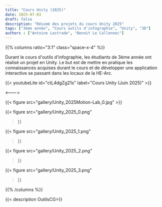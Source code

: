 ```yaml
---
title: "Cours Unity (2025)"
date: 2025-07-03
draft: false
description: "Résumé des projets du cours Unity 2025"
tags: ["3ème année", "Cours outils d'infographie", "Unity", "3D"]
authors : ["Antoine Lestrade", "Benoit Le Callennec"]
---
```


{{% columns ratio="3:1" class="space-x-4" %}} <!-- begin columns block -->

Durant le cours d'outils d'infographie, les étudiants de 3ème année ont réalisé un projet en Unity.
Le but est de mettre en pratique les connaissances acquises durant le cours et de développer une application interactive se passant dans les locaux de la HE-Arc.

{{< youtubeLite id="ctL4dgZg21s" label="Cours Unity (Juin 2025)" >}}

<---> <!-- magic separator, between columns -->

<div class="[&>figure]:my-4">
{{< figure
src="gallery/Unity_2025Motion-Lab_0.jpg"
>}}

{{< figure
src="gallery/Unity_2025_0.png"
>}}

{{< figure
src="gallery/Unity_2025_1.png"
>}}

{{< figure
src="gallery/Unity_2025_2.png"
>}}

{{< figure
src="gallery/Unity_2025_3.png"
>}}
</div>

{{% /columns %}}

{{< description OutilsCG>}}
